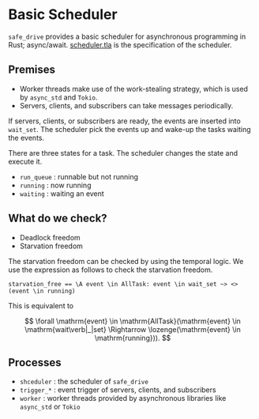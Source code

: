 # Basic Scheduler

`safe_drive` provides a basic scheduler for asynchronous programming in Rust; async/await. [scheduler.tla](./scheduler.tla) is the specification of the scheduler.

## Premises

- Worker threads make use of the work-stealing strategy, which is used by `async_std` and `Tokio`.
- Servers, clients, and subscribers can take messages periodically.

If servers, clients, or subscribers are ready,
the events are inserted into `wait_set`.
The scheduler pick the events up and wake-up the tasks waiting the events.

There are three states for a task. The scheduler changes the state
and execute it.

- `run_queue` : runnable but not running
- `running` : now running
- `waiting` : waiting an event

## What do we check?

- Deadlock freedom
- Starvation freedom

The starvation freedom can be checked by using the temporal logic.
We use the expression as follows to check the starvation freedom.

```tla+
starvation_free == \A event \in AllTask: event \in wait_set ~> <>(event \in running)
```

This is equivalent to

$$
\forall \mathrm{event} \in \mathrm{AllTask}(\mathrm{event} \in \mathrm{wait\verb|_|set} \Rightarrow \lozenge(\mathrm{event} \in \mathrm{running})).
$$

## Processes

- `shceduler` : the scheduler of `safe_drive`
- `trigger_*` : event trigger of servers, clients, and subscribers
- `worker` : worker threads provided by asynchronous libraries like `async_std` or `Tokio`
